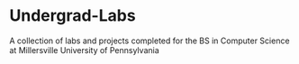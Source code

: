 # Undergrad-Labs
A collection of labs and projects completed for the BS in Computer Science at Millersville University of Pennsylvania
